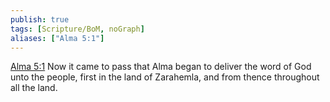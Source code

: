 ```yaml
---
publish: true
tags: [Scripture/BoM, noGraph]
aliases: ["Alma 5:1"]
---
```

[Alma 5:1](https://churchofjesuschrist.org/study/scriptures/bofm/alma/5?lang=eng&id=p1#p1) Now it came to pass that Alma began to deliver the word of God unto the people, first in the land of Zarahemla, and from thence throughout all the land.
